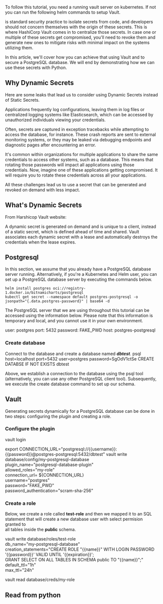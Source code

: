 To follow this tutorial, you need a running vault server on kubernetes. If not you can run the following helm commands 
to setup Vault. 

is standard security practice to isolate secrets from code, and developers should not concern themselves with the 
origin of these secrets. This is where HashiCorp Vault comes in to centralize those secrets. In case one or multiple of
these secrets get compromised, you'll need to revoke them and generate new ones to mitigate risks with minimal impact on the systems utilizing them.

In this article, we'll cover how you can achieve that using Vault and to secure a PostgreSQL database. We will end by
demonstrating how we can use these secrets with Python.

## Why Dynamic Secrets

Here are some leaks that lead us to consider using Dynamic Secrets instead of Static Secrets.

Applications frequently log configurations, leaving them in log files or centralized logging systems like Elasticsearch,
which can be accessed by unauthorized individuals viewing your credentials.

Often, secrets are captured in exception tracebacks while attempting to access the database, for instance.
These crash reports are sent to external monitoring systems, or they may be leaked via debugging endpoints and 
diagnostic pages after encountering an error.

It's common within organizations for multiple applications to share the same credentials to access other systems,
such as a database. This means that rotating those passwords will impact all applications using those credentials. 
Now, imagine one of these applications getting compromised. It will require you to rotate these credentials across all your applications.

All these challenges lead us to use a secret that can be generated and revoked on demand with less impact.

## What's Dynamic Secrets

From Harshicop Vault website:

A dynamic secret is generated on demand and is unique to a client, instead of a static secret, which is defined ahead 
of time and shared. Vault associates each dynamic secret with a lease and automatically destroys the credentials when 
the lease expires.

## Postgresql

In this section, we assume that you already have a PostgreSQL database server running. Alternatively, if you're 
a Kubernetes and Helm user, you can set up a PostgreSQL database server by executing the commands below.

```
helm install postgres oci://registry-1.docker.io/bitnamicharts/postgresql
kubectl get secret --namespace default postgres-postgresql -o jsonpath="{.data.postgres-password}" | base64 -d
```

The PostgreSQL server that we are using throughout this tutorial can be accessed using the information below. 
Please note that this information is temporary and local, and you cannot use it in your own environment.

user: postgres
port: 5432
password: FAKE_PWD
host: postgres-postgresql

### Create database

Connect to the database and create a database named ***dbtest***.
psql host=localhost port=5432 user=postgres password=SgOdV1ctSe
CREATE DATABSE IF NOT EXISTS dbtest

Above, we establish a connection to the database using the psql tool (alternatively, you can use any other 
PostgreSQL client tool). Subsequently, we execute the create database command to set up our schema.

## Vault

Generating secrets dynamically for a PostgreSQL database can be done in two steps: configuring the plugin and creating a role.

### Configure the plugin

vault login

export CONNECTION_URL="postgresql://{{username}}:{{password}}@postgres-postgresql:5432/dbtest"
vault write database/config/my-postgresql-database \
    plugin_name="postgresql-database-plugin" \
    allowed_roles="my-role" \
    connection_url= ${CONNECTION_URL} \
    username="postgres" \
    password="FAKE_PWD" \
    password_authentication="scram-sha-256"

### Create a role

Below, we create a role called **test-role** and then we mapped it to an SQL statement that will create a new database 
user with select permision granted to  
all tables inside the **public** schema.  

vault write database/roles/test-role \
    db_name="my-postgresql-database" \
    creation_statements="CREATE ROLE \"{{name}}\" WITH LOGIN PASSWORD '{{password}}' VALID UNTIL '{{expiration}}'; \
        GRANT SELECT ON ALL TABLES IN SCHEMA public TO \"{{name}}\";" \
    default_ttl="1h" \
    max_ttl="24h"

vault read database/creds/my-role

## Read from python
